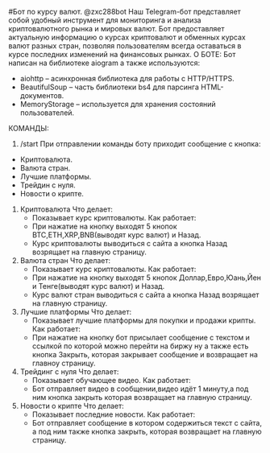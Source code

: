 #Бот по курсу валют.  @zxc288bot
Наш Telegram-бот представляет собой удобный инструмент для мониторинга и анализа криптовалютного рынка и мировых валют. Бот предоставляет актуальную информацию о курсах криптовалют и обменных курсах валют разных стран, позволяя пользователям всегда оставаться в курсе последних изменений на финансовых рынках.
О БОТЕ:
Бот написан на библиотеке aiogram а также используются:
- aiohttp – асинхронная библиотека для работы с HTTP/HTTPS.
- BeautifulSoup – часть библиотеки bs4 для парсинга HTML-документов.
- MemoryStorage – используется для хранения состояний пользователей.

КОМАНДЫ:
1. /start
При отправлении команды боту приходит сообщение с кнопка: 
- Криптовалюта.
- Валюта стран.
- Лучшие платформы.
- Трейдин с нуля.
- Новости о крипте.

1. Криптовалюта
   Что делает:
   - Показывает курс криптовалюты.
   Как работает:
   - При нажатие на кнопку выходят 5 кнопок BTC,ETH,XRP,BNB(выводят курс валют) и Назад.
   - Курс криптовалюты выводиться с сайта а кнопка Назад возрящает на главную страницу.
2. Валюта стран
   Что делает:
   - Показывает курс криптовалюты.
   Как работает:
   - При нажатие на кнопку выходят 5 кнопок Доллар,Евро,Юань,Йен и Тенге(выводят курс валют) и Назад.
   - Курс валют стран выводиться с сайта а кнопка Назад возрящает на главную страницу.
3. Лучшие платформы
   Что делает:
   - Показывает лучшие платформы для покупки и продажи крипты.
   Как работает:
   - При нажатие на кнопку бот присылает сообщение с текстом и ссылкой по которой можно перейти на биржу ну а также есть кнопка Закрыть,
   которая закрывает сообщение и возвращает на главноу страницу.
4. Трейдинг с нуля
   Что делает:
   - Показывает обучающее видео.
   Как работает:
   - Бот отправляет видео в сообщении,видео идёт 1 минуту,а под ним кнопка закрыть которая возвращает на главную страницу.
5. Новости о крипте
   Что делает:
   - Показывает последние новости.
   Как работает:
   - Бот отправляет сообщение в котором содержиться текст с сайта, а под ним также кнопка закрыть, которая возвращает на главную страницу.
